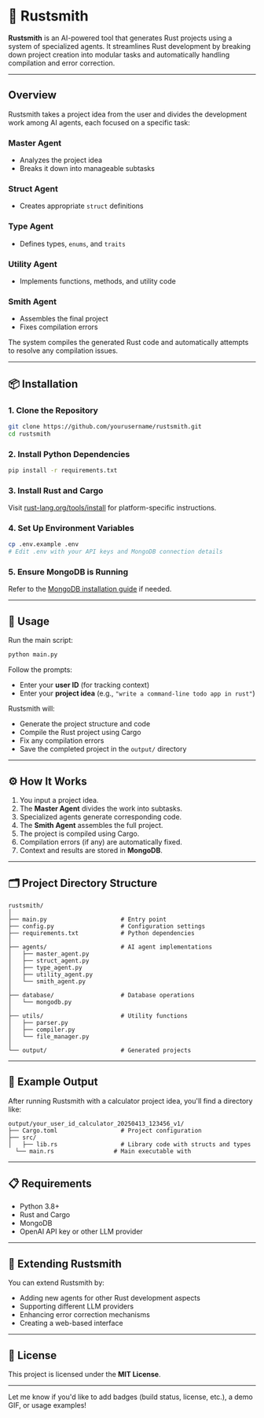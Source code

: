 

# 🦀 Rustsmith

**Rustsmith** is an AI-powered tool that generates Rust projects using a system of specialized agents. It streamlines Rust development by breaking down project creation into modular tasks and automatically handling compilation and error correction.

---

## Overview

Rustsmith takes a project idea from the user and divides the development work among AI agents, each focused on a specific task:

### Master Agent
- Analyzes the project idea
- Breaks it down into manageable subtasks

### Struct Agent
- Creates appropriate `struct` definitions

### Type Agent
- Defines types, `enums`, and `traits`

### Utility Agent
- Implements functions, methods, and utility code

### Smith Agent
- Assembles the final project
- Fixes compilation errors

The system compiles the generated Rust code and automatically attempts to resolve any compilation issues.

---

## 📦 Installation

### 1. Clone the Repository

```bash
git clone https://github.com/yourusername/rustsmith.git
cd rustsmith
```

### 2. Install Python Dependencies

```bash
pip install -r requirements.txt
```

### 3. Install Rust and Cargo

Visit [rust-lang.org/tools/install](https://www.rust-lang.org/tools/install) for platform-specific instructions.

### 4. Set Up Environment Variables

```bash
cp .env.example .env
# Edit .env with your API keys and MongoDB connection details
```

### 5. Ensure MongoDB is Running

Refer to the [MongoDB installation guide](https://www.mongodb.com/docs/manual/installation/) if needed.

---

## 🧪 Usage

Run the main script:

```bash
python main.py
```

Follow the prompts:
- Enter your **user ID** (for tracking context)
- Enter your **project idea** (e.g., `"write a command-line todo app in rust"`)

Rustsmith will:
- Generate the project structure and code
- Compile the Rust project using Cargo
- Fix any compilation errors
- Save the completed project in the `output/` directory

---

## ⚙ How It Works

1. You input a project idea.
2. The **Master Agent** divides the work into subtasks.
3. Specialized agents generate corresponding code.
4. The **Smith Agent** assembles the full project.
5. The project is compiled using Cargo.
6. Compilation errors (if any) are automatically fixed.
7. Context and results are stored in **MongoDB**.

---

## 🗂 Project Directory Structure

```
rustsmith/
│
├── main.py                     # Entry point
├── config.py                   # Configuration settings
├── requirements.txt            # Python dependencies
│
├── agents/                     # AI agent implementations
│   ├── master_agent.py
│   ├── struct_agent.py
│   ├── type_agent.py
│   ├── utility_agent.py
│   └── smith_agent.py
│
├── database/                   # Database operations
│   └── mongodb.py
│
├── utils/                      # Utility functions
│   ├── parser.py
│   ├── compiler.py
│   └── file_manager.py
│
└── output/                     # Generated projects
```

---

## 🧾 Example Output

After running Rustsmith with a calculator project idea, you'll find a directory like:

```
output/your_user_id_calculator_20250413_123456_v1/
├── Cargo.toml                  # Project configuration
├── src/
│   ├── lib.rs                  # Library code with structs and types
  └── main.rs                 # Main executable with 
```

---

## 📋 Requirements

- Python 3.8+
- Rust and Cargo
- MongoDB
- OpenAI API key or other LLM provider

---

## 🧩 Extending Rustsmith

You can extend Rustsmith by:
- Adding new agents for other Rust development aspects
- Supporting different LLM providers
- Enhancing error correction mechanisms
- Creating a web-based interface

---

## 📄 License

This project is licensed under the **MIT License**.

---

Let me know if you'd like to add badges (build status, license, etc.), a demo GIF, or usage examples!